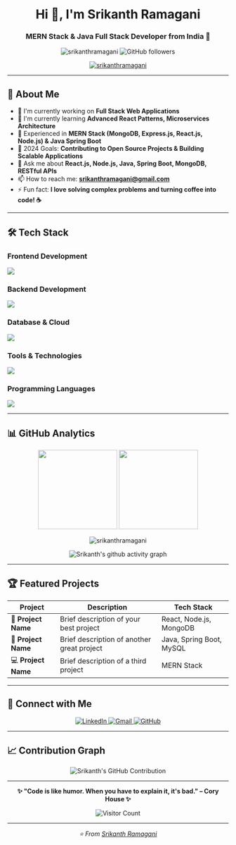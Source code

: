<h1 align="center">Hi 👋, I'm Srikanth Ramagani</h1>
<h3 align="center">MERN Stack & Java Full Stack Developer from India 🚀</h3>

<p align="center">
  <img src="https://komarev.com/ghpvc/?username=srikanthramagani&label=Profile%20views&color=0e75b6&style=flat" alt="srikanthramagani" />
  <img src="https://img.shields.io/github/followers/srikanthramagani?label=Followers&style=social" alt="GitHub followers" />
</p>

<p align="center">
  <a href="https://github.com/ryo-ma/github-profile-trophy">
    <img src="https://github-profile-trophy.vercel.app/?username=srikanthramagani&theme=darkhub&no-frame=true&row=1&column=7" alt="srikanthramagani" />
  </a>
</p>

---

## 🚀 About Me

- 🔭 I'm currently working on **Full Stack Web Applications**
- 🌱 I'm currently learning **Advanced React Patterns, Microservices Architecture**
- 💼 Experienced in **MERN Stack (MongoDB, Express.js, React.js, Node.js) & Java Spring Boot**
- 🎯 2024 Goals: **Contributing to Open Source Projects & Building Scalable Applications**
- 💬 Ask me about **React.js, Node.js, Java, Spring Boot, MongoDB, RESTful APIs**
- 📫 How to reach me: **srikanthramagani@gmail.com**
- ⚡ Fun fact: **I love solving complex problems and turning coffee into code! ☕**

---

## 🛠️ Tech Stack

### Frontend Development
<p align="left">
  <img src="https://skillicons.dev/icons?i=react,js,html,css,bootstrap,tailwind" />
</p>

### Backend Development  
<p align="left">
  <img src="https://skillicons.dev/icons?i=nodejs,express,java,spring,python" />
</p>

### Database & Cloud
<p align="left">
  <img src="https://skillicons.dev/icons?i=mongodb,mysql,postgresql,firebase,aws" />
</p>

### Tools & Technologies
<p align="left">
  <img src="https://skillicons.dev/icons?i=git,github,vscode,postman,docker,linux" />
</p>

### Programming Languages
<p align="left">
  <img src="https://skillicons.dev/icons?i=js,java,python,c,cpp" />
</p>

---

## 📊 GitHub Analytics

<p align="center">
  <img height="180em" src="https://github-readme-stats.vercel.app/api?username=srikanthramagani&show_icons=true&theme=radical&include_all_commits=true&count_private=true"/>
  <img height="180em" src="https://github-readme-stats.vercel.app/api/top-langs/?username=srikanthramagani&layout=compact&langs_count=8&theme=radical"/>
</p>

<p align="center">
  <img src="https://github-readme-streak-stats.herokuapp.com/?user=srikanthramagani&theme=radical" alt="srikanthramagani" />
</p>

<p align="center">
  <img src="https://github-readme-activity-graph.vercel.app/graph?username=srikanthramagani&theme=react-dark&hide_border=true" alt="Srikanth's github activity graph"/>
</p>

---

## 🏆 Featured Projects

<!-- You can add your top projects here -->
<div align="center">

| Project | Description | Tech Stack |
|---------|-------------|------------|
| 🌟 **Project Name** | Brief description of your best project | React, Node.js, MongoDB |
| 🚀 **Project Name** | Brief description of another great project | Java, Spring Boot, MySQL |
| 💻 **Project Name** | Brief description of a third project | MERN Stack |

</div>

---

## 🤝 Connect with Me

<p align="center">
  <a href="https://linkedin.com/in/srikanthramagani" target="_blank">
    <img src="https://img.shields.io/badge/LinkedIn-0077B5?style=for-the-badge&logo=linkedin&logoColor=white" alt="LinkedIn"/>
  </a>
  <a href="mailto:srikanthramagani@gmail.com">
    <img src="https://img.shields.io/badge/Gmail-D14836?style=for-the-badge&logo=gmail&logoColor=white" alt="Gmail"/>
  </a>
  <a href="https://github.com/srikanthramagani" target="_blank">
    <img src="https://img.shields.io/badge/GitHub-100000?style=for-the-badge&logo=github&logoColor=white" alt="GitHub"/>
  </a>
</p>

---

## 📈 Contribution Graph
<p align="center">
  <img src="https://github-profile-summary-cards.vercel.app/api/cards/profile-details?username=srikanthramagani&theme=radical" alt="Srikanth's GitHub Contribution"/>
</p>

---

<div align="center">
  
  **✨ "Code is like humor. When you have to explain it, it's bad." – Cory House ✨**
  
  ![Visitor Count](https://profile-counter.glitch.me/srikanthramagani/count.svg)
  
</div>

---

<p align="center">
  <i>⭐️ From <a href="https://github.com/srikanthramagani">Srikanth Ramagani</a></i>
</p>
